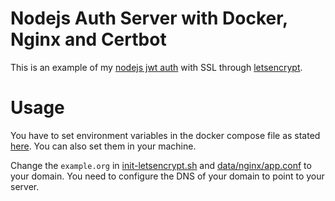 # Nodejs Auth Server with Docker, Nginx and Certbot 

This is an example of my [nodejs jwt auth](https://github.com/wms2537/nodejs-jwt-auth) with SSL through [letsencrypt](https://letsencrypt.org).

# Usage
You have to set environment variables in the docker compose file as stated [here](https://github.com/wms2537/nodejs-jwt-auth#environment-variables). You can also set them in your machine.

Change the `example.org` in [init-letsencrypt.sh](init-letsencrypt.sh) and [data/nginx/app.conf](data/nginx/app.conf) to your domain. You need to configure the DNS of your domain to point to your server.